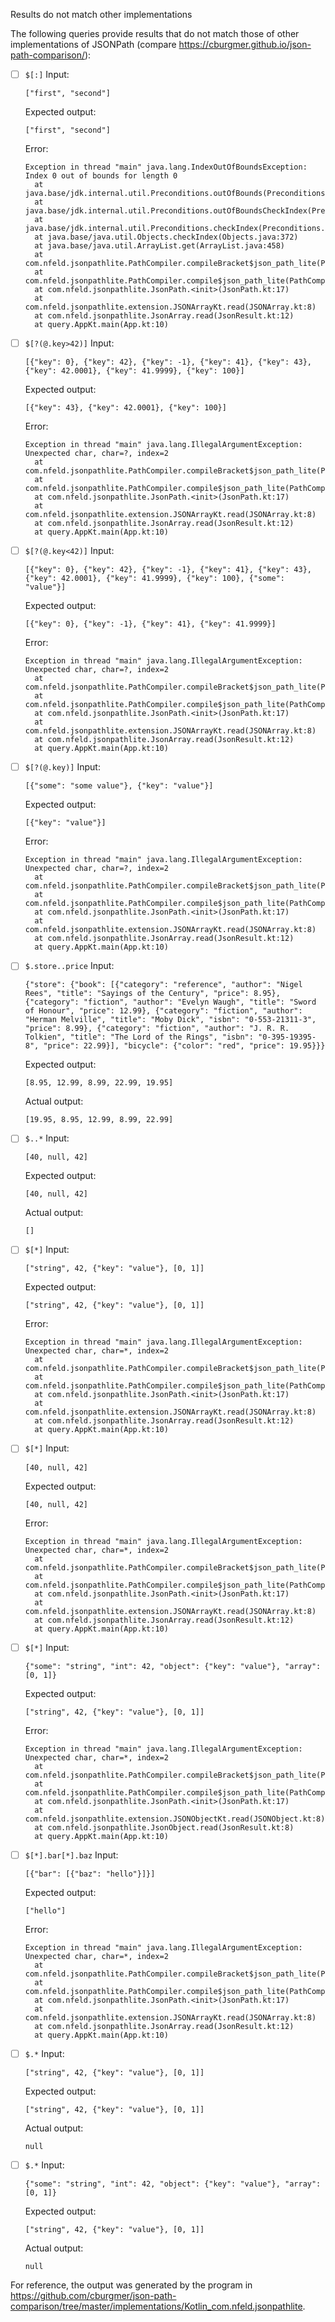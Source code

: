 Results do not match other implementations

The following queries provide results that do not match those of other implementations of JSONPath
(compare https://cburgmer.github.io/json-path-comparison/):

- [ ] `$[:]`
  Input:
  ```
  ["first", "second"]
  ```
  Expected output:
  ```
  ["first", "second"]
  ```
  Error:
  ```
  Exception in thread "main" java.lang.IndexOutOfBoundsException: Index 0 out of bounds for length 0
  	at java.base/jdk.internal.util.Preconditions.outOfBounds(Preconditions.java:64)
  	at java.base/jdk.internal.util.Preconditions.outOfBoundsCheckIndex(Preconditions.java:70)
  	at java.base/jdk.internal.util.Preconditions.checkIndex(Preconditions.java:248)
  	at java.base/java.util.Objects.checkIndex(Objects.java:372)
  	at java.base/java.util.ArrayList.get(ArrayList.java:458)
  	at com.nfeld.jsonpathlite.PathCompiler.compileBracket$json_path_lite(PathCompiler.kt:232)
  	at com.nfeld.jsonpathlite.PathCompiler.compile$json_path_lite(PathCompiler.kt:59)
  	at com.nfeld.jsonpathlite.JsonPath.<init>(JsonPath.kt:17)
  	at com.nfeld.jsonpathlite.extension.JSONArrayKt.read(JSONArray.kt:8)
  	at com.nfeld.jsonpathlite.JsonArray.read(JsonResult.kt:12)
  	at query.AppKt.main(App.kt:10)
  ```

- [ ] `$[?(@.key>42)]`
  Input:
  ```
  [{"key": 0}, {"key": 42}, {"key": -1}, {"key": 41}, {"key": 43}, {"key": 42.0001}, {"key": 41.9999}, {"key": 100}]
  ```
  Expected output:
  ```
  [{"key": 43}, {"key": 42.0001}, {"key": 100}]
  ```
  Error:
  ```
  Exception in thread "main" java.lang.IllegalArgumentException: Unexpected char, char=?, index=2
  	at com.nfeld.jsonpathlite.PathCompiler.compileBracket$json_path_lite(PathCompiler.kt:198)
  	at com.nfeld.jsonpathlite.PathCompiler.compile$json_path_lite(PathCompiler.kt:59)
  	at com.nfeld.jsonpathlite.JsonPath.<init>(JsonPath.kt:17)
  	at com.nfeld.jsonpathlite.extension.JSONArrayKt.read(JSONArray.kt:8)
  	at com.nfeld.jsonpathlite.JsonArray.read(JsonResult.kt:12)
  	at query.AppKt.main(App.kt:10)
  ```

- [ ] `$[?(@.key<42)]`
  Input:
  ```
  [{"key": 0}, {"key": 42}, {"key": -1}, {"key": 41}, {"key": 43}, {"key": 42.0001}, {"key": 41.9999}, {"key": 100}, {"some": "value"}]
  ```
  Expected output:
  ```
  [{"key": 0}, {"key": -1}, {"key": 41}, {"key": 41.9999}]
  ```
  Error:
  ```
  Exception in thread "main" java.lang.IllegalArgumentException: Unexpected char, char=?, index=2
  	at com.nfeld.jsonpathlite.PathCompiler.compileBracket$json_path_lite(PathCompiler.kt:198)
  	at com.nfeld.jsonpathlite.PathCompiler.compile$json_path_lite(PathCompiler.kt:59)
  	at com.nfeld.jsonpathlite.JsonPath.<init>(JsonPath.kt:17)
  	at com.nfeld.jsonpathlite.extension.JSONArrayKt.read(JSONArray.kt:8)
  	at com.nfeld.jsonpathlite.JsonArray.read(JsonResult.kt:12)
  	at query.AppKt.main(App.kt:10)
  ```

- [ ] `$[?(@.key)]`
  Input:
  ```
  [{"some": "some value"}, {"key": "value"}]
  ```
  Expected output:
  ```
  [{"key": "value"}]
  ```
  Error:
  ```
  Exception in thread "main" java.lang.IllegalArgumentException: Unexpected char, char=?, index=2
  	at com.nfeld.jsonpathlite.PathCompiler.compileBracket$json_path_lite(PathCompiler.kt:198)
  	at com.nfeld.jsonpathlite.PathCompiler.compile$json_path_lite(PathCompiler.kt:59)
  	at com.nfeld.jsonpathlite.JsonPath.<init>(JsonPath.kt:17)
  	at com.nfeld.jsonpathlite.extension.JSONArrayKt.read(JSONArray.kt:8)
  	at com.nfeld.jsonpathlite.JsonArray.read(JsonResult.kt:12)
  	at query.AppKt.main(App.kt:10)
  ```

- [ ] `$.store..price`
  Input:
  ```
  {"store": {"book": [{"category": "reference", "author": "Nigel Rees", "title": "Sayings of the Century", "price": 8.95}, {"category": "fiction", "author": "Evelyn Waugh", "title": "Sword of Honour", "price": 12.99}, {"category": "fiction", "author": "Herman Melville", "title": "Moby Dick", "isbn": "0-553-21311-3", "price": 8.99}, {"category": "fiction", "author": "J. R. R. Tolkien", "title": "The Lord of the Rings", "isbn": "0-395-19395-8", "price": 22.99}], "bicycle": {"color": "red", "price": 19.95}}}
  ```
  Expected output:
  ```
  [8.95, 12.99, 8.99, 22.99, 19.95]
  ```
  Actual output:
  ```
  [19.95, 8.95, 12.99, 8.99, 22.99]
  ```

- [ ] `$..*`
  Input:
  ```
  [40, null, 42]
  ```
  Expected output:
  ```
  [40, null, 42]
  ```
  Actual output:
  ```
  []
  ```

- [ ] `$[*]`
  Input:
  ```
  ["string", 42, {"key": "value"}, [0, 1]]
  ```
  Expected output:
  ```
  ["string", 42, {"key": "value"}, [0, 1]]
  ```
  Error:
  ```
  Exception in thread "main" java.lang.IllegalArgumentException: Unexpected char, char=*, index=2
  	at com.nfeld.jsonpathlite.PathCompiler.compileBracket$json_path_lite(PathCompiler.kt:198)
  	at com.nfeld.jsonpathlite.PathCompiler.compile$json_path_lite(PathCompiler.kt:59)
  	at com.nfeld.jsonpathlite.JsonPath.<init>(JsonPath.kt:17)
  	at com.nfeld.jsonpathlite.extension.JSONArrayKt.read(JSONArray.kt:8)
  	at com.nfeld.jsonpathlite.JsonArray.read(JsonResult.kt:12)
  	at query.AppKt.main(App.kt:10)
  ```

- [ ] `$[*]`
  Input:
  ```
  [40, null, 42]
  ```
  Expected output:
  ```
  [40, null, 42]
  ```
  Error:
  ```
  Exception in thread "main" java.lang.IllegalArgumentException: Unexpected char, char=*, index=2
  	at com.nfeld.jsonpathlite.PathCompiler.compileBracket$json_path_lite(PathCompiler.kt:198)
  	at com.nfeld.jsonpathlite.PathCompiler.compile$json_path_lite(PathCompiler.kt:59)
  	at com.nfeld.jsonpathlite.JsonPath.<init>(JsonPath.kt:17)
  	at com.nfeld.jsonpathlite.extension.JSONArrayKt.read(JSONArray.kt:8)
  	at com.nfeld.jsonpathlite.JsonArray.read(JsonResult.kt:12)
  	at query.AppKt.main(App.kt:10)
  ```

- [ ] `$[*]`
  Input:
  ```
  {"some": "string", "int": 42, "object": {"key": "value"}, "array": [0, 1]}
  ```
  Expected output:
  ```
  ["string", 42, {"key": "value"}, [0, 1]]
  ```
  Error:
  ```
  Exception in thread "main" java.lang.IllegalArgumentException: Unexpected char, char=*, index=2
  	at com.nfeld.jsonpathlite.PathCompiler.compileBracket$json_path_lite(PathCompiler.kt:198)
  	at com.nfeld.jsonpathlite.PathCompiler.compile$json_path_lite(PathCompiler.kt:59)
  	at com.nfeld.jsonpathlite.JsonPath.<init>(JsonPath.kt:17)
  	at com.nfeld.jsonpathlite.extension.JSONObjectKt.read(JSONObject.kt:8)
  	at com.nfeld.jsonpathlite.JsonObject.read(JsonResult.kt:8)
  	at query.AppKt.main(App.kt:10)
  ```

- [ ] `$[*].bar[*].baz`
  Input:
  ```
  [{"bar": [{"baz": "hello"}]}]
  ```
  Expected output:
  ```
  ["hello"]
  ```
  Error:
  ```
  Exception in thread "main" java.lang.IllegalArgumentException: Unexpected char, char=*, index=2
  	at com.nfeld.jsonpathlite.PathCompiler.compileBracket$json_path_lite(PathCompiler.kt:198)
  	at com.nfeld.jsonpathlite.PathCompiler.compile$json_path_lite(PathCompiler.kt:59)
  	at com.nfeld.jsonpathlite.JsonPath.<init>(JsonPath.kt:17)
  	at com.nfeld.jsonpathlite.extension.JSONArrayKt.read(JSONArray.kt:8)
  	at com.nfeld.jsonpathlite.JsonArray.read(JsonResult.kt:12)
  	at query.AppKt.main(App.kt:10)
  ```

- [ ] `$.*`
  Input:
  ```
  ["string", 42, {"key": "value"}, [0, 1]]
  ```
  Expected output:
  ```
  ["string", 42, {"key": "value"}, [0, 1]]
  ```
  Actual output:
  ```
  null
  ```

- [ ] `$.*`
  Input:
  ```
  {"some": "string", "int": 42, "object": {"key": "value"}, "array": [0, 1]}
  ```
  Expected output:
  ```
  ["string", 42, {"key": "value"}, [0, 1]]
  ```
  Actual output:
  ```
  null
  ```


For reference, the output was generated by the program in https://github.com/cburgmer/json-path-comparison/tree/master/implementations/Kotlin_com.nfeld.jsonpathlite.
